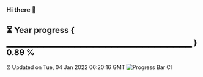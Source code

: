 ### Hi there 👋
⏳ Year progress { ▁▁▁▁▁▁▁▁▁▁▁▁▁▁▁▁▁▁▁▁▁▁▁▁▁▁▁▁▁▁ } 0.89 %
---
⏰ Updated on Tue, 04 Jan 2022 06:20:16 GMT
![Progress Bar CI](https://github.com/liununu/liununu/workflows/Progress%20Bar%20CI/badge.svg)

